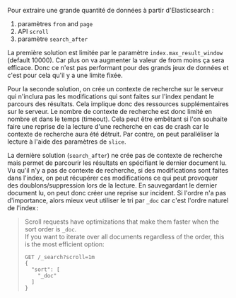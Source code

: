  
Pour extraire une grande quantité de données à partir d'Elasticsearch :

1. paramètres `from` and `page`
2. API `scroll`
3. paramètre `search_after`

La première solution est limitée par le paramètre `index.max_result_window` (default 10000).
Car plus on va augmenter la valeur de from moins ça sera efficace.
Donc ce n'est pas performant pour des grands jeux de données et c'est pour cela qu'il y a une limite fixée.

Pour la seconde solution, on crée un contexte de recherche sur le serveur qui n'inclura pas les modifications
qui sont faites sur l'index pendant le parcours des résultats.
Cela implique donc des ressources supplémentaires sur le serveur.
Le nombre de contexte de recherche est donc limité en nombre et dans le temps (timeout).
Cela peut être embêtant si l'on souhaite faire une reprise de la lecture d'une recherche en cas de crash car le contexte de recherche aura été détruit.
Par contre, on peut paralléliser la lecture à l'aide des paramètres de `slice`.

La dernière solution (`search_after`) ne crée pas de contexte de recherche mais permet de parcourir les résultats en spécifiant le dernier document lu.
Vu qu'il n'y a pas de contexte de recherche, si des modifications sont faites dans l'index, on peut récupérer ces modifications ce qui peut provoquer des doublons/suppression lors de la lecture.
En sauvegardant le dernier document lu, on peut donc créer une reprise sur incident.
Si l'ordre n'a pas d'importance, alors mieux veut utiliser le tri par `_doc` car c'est l'ordre naturel de l'index :

> Scroll requests have optimizations that make them faster when the sort order is `_doc`.  
> If you want to iterate over all documents regardless of the order, this is the most efficient option:
> 
>     GET /_search?scroll=1m
>     {
>       "sort": [
>         "_doc"
>       ]
>     }
